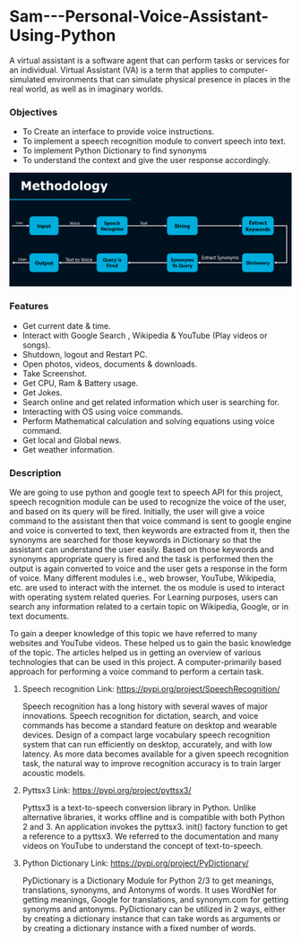 # Sam---Personal-Voice-Assistant-Using-Python

A virtual assistant is a software agent that can perform tasks or services for an individual. Virtual Assistant (VA) is a term that applies to computer-simulated
environments that can simulate physical presence in places in the real world, as well as in imaginary worlds.

	
### Objectives
- To Create an interface to provide voice instructions.
- To implement a speech recognition module to convert speech into text.
- To implement Python Dictionary to find synonyms
- To understand the context and give the user response accordingly. 

![Screenshot](methodology.png)

### Features
- Get current date & time.
- Interact with Google Search , Wikipedia & YouTube (Play videos or songs).
- Shutdown, logout and Restart PC.
- Open photos, videos, documents & downloads.
- Take Screenshot.
- Get CPU, Ram & Battery usage.
- Get Jokes.
- Search online and get related information which user is searching for.
- Interacting with OS using voice commands.
- Perform Mathematical calculation and solving equations using voice command.
- Get local and Global news.
- Get weather information.


### Description
   We are going to use python and google text to speech API for this project, speech recognition module can be used to recognize the voice of the user, and based on its query 
will be fired. Initially, the user will give a voice command to the assistant then that voice command is sent to google engine and voice is converted to text, then keywords are 
extracted from it, then the synonyms are searched for those keywords in Dictionary so that the assistant can understand the user easily. Based on those keywords and synonyms 
appropriate query is fired and the task is performed then the output is again converted to voice and the user gets a response in the form of voice. Many different modules i.e., 
web browser, YouTube, Wikipedia, etc. are used to interact with the internet. the os module is used to interact with operating system related queries. For Learning purposes, users can search any information related to a certain topic on Wikipedia, Google, or in text documents.
  
To gain a deeper knowledge of this topic we have referred to many websites and YouTube videos. These helped us to gain the basic knowledge of the topic. The articles helped us in getting an overview of various technologies that can be used in this project. A computer-primarily based approach for performing a voice command to perform a certain task.

1. Speech recognition 
Link:  https://pypi.org/project/SpeechRecognition/

   Speech recognition has a long history with several waves of major innovations. Speech recognition for dictation, search, and voice commands has become a standard feature on desktop and wearable devices. Design of a compact large vocabulary speech recognition system that can run efficiently on desktop, accurately, and with low latency. As more data becomes available for a given speech recognition task, the natural way to improve recognition accuracy is to train larger acoustic models. 

2. Pyttsx3
Link: https://pypi.org/project/pyttsx3/

   Pyttsx3 is a text-to-speech conversion library in Python. Unlike alternative libraries, it works offline and is compatible with both Python 2 and 3.  An application invokes the pyttsx3. init() factory function to get a reference to a pyttsx3. We referred to the documentation and many videos on YouTube to understand the concept of text-to-speech.

3. Python Dictionary 
Link: https://pypi.org/project/PyDictionary/

   PyDictionary is a Dictionary Module for Python 2/3 to get meanings, translations, synonyms, and Antonyms of words. It uses WordNet for getting meanings, Google for translations, and synonym.com for getting synonyms and antonyms. PyDictionary can be utilized in 2 ways, either by creating a dictionary instance that can take words as arguments or by creating a dictionary instance with a fixed number of words.


